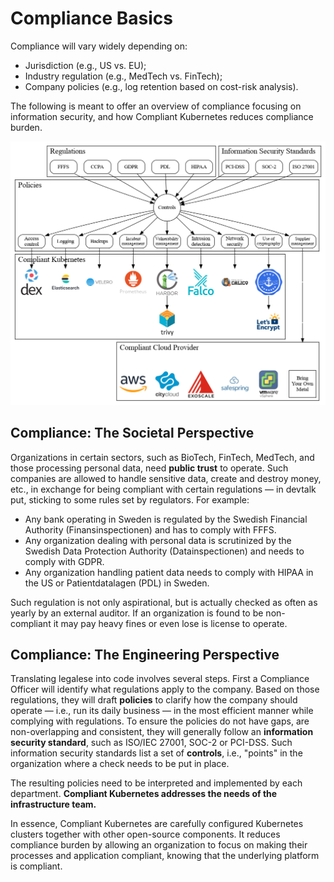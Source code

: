 # Compliance Basics

Compliance will vary widely depending on:

* Jurisdiction (e.g., US vs. EU);
* Industry regulation (e.g., MedTech vs. FinTech);
* Company policies (e.g., log retention based on cost-risk analysis).

The following is meant to offer an overview of compliance focusing on information security, and how Compliant Kubernetes reduces compliance burden.

![Compliance Basics](img/compliance-basics.png)

## Compliance: The Societal Perspective

Organizations in certain sectors, such as BioTech, FinTech, MedTech, and those processing personal data, need **public trust** to operate. Such companies are allowed to handle sensitive data, create and destroy money, etc., in exchange for being compliant with certain regulations — in devtalk put, sticking to some rules set by regulators. For example:

* Any bank operating in Sweden is regulated by the Swedish Financial Authority (Finansinspectionen) and has to comply with FFFS.
* Any organization dealing with personal data is scrutinized by the Swedish Data Protection Authority (Datainspectionen) and needs to comply with GDPR.
* Any organization handling patient data needs to comply with HIPAA in the US or Patientdatalagen (PDL) in Sweden.

Such regulation is not only aspirational, but is actually checked as often as yearly by an external auditor. If an organization is found to be non-compliant it may pay heavy fines or even lose is license to operate.

## Compliance: The Engineering Perspective

Translating legalese into code involves several steps. First a Compliance Officer will identify what regulations apply to the company. Based on those regulations, they will draft **policies** to clarify how the company should operate — i.e., run its daily business — in the most efficient manner while complying with regulations. To ensure the policies do not have gaps, are non-overlapping and consistent, they will generally follow an **information security standard**, such as ISO/IEC 27001, SOC-2 or PCI-DSS. Such information security standards list a set of **controls**, i.e., "points" in the organization where a check needs to be put in place.

The resulting policies need to be interpreted and implemented by each department. **Compliant Kubernetes addresses the needs of the infrastructure team.**

In essence, Compliant Kubernetes are carefully configured Kubernetes clusters together with other open-source components. It reduces compliance burden by allowing an organization to focus on making their processes and application compliant, knowing that the underlying platform is compliant.

